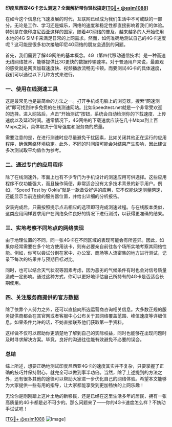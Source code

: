 **印度尼西亚4G卡怎么测速？全面解析带你轻松搞定[[TG💪+ @esim1088](https://t.me/s/esim1088)]**

在如今这个信息化飞速发展的时代，互联网已经成为我们生活中不可或缺的一部分。无论是工作、学习还是娱乐，网络的速度和稳定性都直接影响着我们的体验。特别是在像印度尼西亚这样的国家，随着4G网络的普及，越来越多的人开始使用本地的4G SIM卡来满足日常的上网需求。然而，如何准确地测试自己的4G卡速度呢？这可能是很多初次接触印尼4G网络的朋友会遇到的问题。

首先，我们需要了解4G网络的基本概念。4G（第四代移动通信技术）是一种高速无线网络技术，能够提供比3G更快的数据传输速率。对于普通用户来说，最直观的感受就是网页加载速度快、视频播放流畅无卡顿。而要测试4G卡的具体速度，我们可以通过以下几种方式来进行。

### 一、使用在线测速工具

这是最常见也是最简单的方法之一。打开手机或电脑上的浏览器，搜索“网速测试”即可找到许多免费的在线测速网站。比如Speedtest.net就是一个非常受欢迎的选择。进入网站后，点击“开始测试”按钮，系统会自动检测你的下载速度、上传速度以及延迟时间。通常情况下，4G网络的下载速度应该在几十Mbps到上百Mbps之间，具体取决于信号强度和服务商的质量。

需要注意的是，在进行测速时应尽量避免干扰因素，比如关闭其他正在运行的应用程序，确保网络环境稳定。此外，不同的时间段可能会对结果产生影响，因此建议多次测试取平均值作为参考。

### 二、通过专门的应用程序

除了在线测速外，市面上也有不少专门为手机设计的测速应用可供选择。这些应用程序不仅功能强大，而且操作简便，非常适合没有太多技术背景的新手用户。例如，“Speed Test by Ookla”就是一款备受好评的应用，它不仅能快速测量网速，还能显示当前连接的服务器位置，并给出详细的分析报告。

安装完成后，只需按照提示点击相应的选项即可完成测速过程。与在线版本类似，这类应用同样要求用户在网络条件良好的情况下进行测试，以获得更准确的结果。

### 三、实地考察不同地点的网络表现

由于地理位置的不同，同一张4G卡在不同区域的表现可能会有所差异。因此，如果你经常需要在多个地方使用该卡，则有必要亲自前往各个场所实地考察其网络性能。例如，你可以尝试分别在家中、办公室、商场等人流密集的地方进行测试，记录下每次的结果并与预期目标对比。

同时，也可以结合天气状况等因素考虑，因为恶劣的气候条件有时也会对信号质量造成一定影响。通过这种方式，你可以更好地评估自己所持有的4G卡是否适合长期使用。

### 四、关注服务商提供的官方数据

除了依靠个人努力之外，还可以直接向所选运营商咨询相关信息。大多数正规的服务提供商都会在其官网或者客服中心公布关于其网络覆盖范围、峰值速度等详细信息。如果条件允许的话，不妨直接联系他们获取第一手资料。

这样做不仅可以帮助你更清楚地了解到自己的实际权益，同时也能够在出现问题时及时寻求解决方案。毕竟，良好的沟通往往能有效避免不必要的误会。

### 总结

综上所述，想要正确地测试印度尼西亚4G卡的速度其实并不复杂，只要掌握了正确的技巧并保持耐心，就完全可以做到事半功倍。当然，除了上述提到的方法之外，还有很多其他的途径可以帮助大家进一步优化自己的网络体验。希望本文能够为大家提供一些有用的指导，让大家都能享受到更加畅快的上网乐趣！

无论你是刚刚踏上这片土地的新移民，还是已经在这里生活多年的居民，拥有一张高质量的4G卡都是必不可少的。那么问题来了——你的4G卡速度怎么样？不妨动手试试吧！

[[TG💪+ @esim1088](https://t.me/s/esim1088) ![Image](https://i.postimg.cc/4NQfJmqS/Snipaste-2025-05-13-00-14-12.png)]